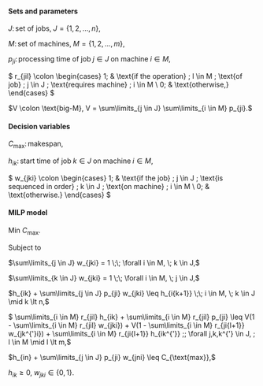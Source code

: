 #### Sets and parameters

$J \colon \text{set of jobs,} \; J = \{1,2,\ldots,n\},$

$M \colon \text{set of machines,} \; M = \{1,2,\ldots,m\},$

$p_{ji} \colon \text{processing time of job} \; j \in J \; \text{on machine} \; i \in M,$

$
    r_{jil} \colon
    \begin{cases}
    1; & \text{if the operation} \; l \in M \; \text{of job} \; j \in J \; \text{requires machine} \; i \in M \\
    0; & \text{otherwise,}
    \end{cases}
$

$V \colon \text{big-M}, V = \sum\limits_{j \in J} \sum\limits_{i \in M} p_{ji}.$

#### Decision variables

$C_{\text{max}} \colon \text{makespan},$

$h_{ik} \colon \text{start time of job} \; k \in J \; \text{on machine} \; i \in M,$

$
    w_{jki} \colon
    \begin{cases}
    1; & \text{if the job} \; j \in J \; \text{is sequenced in order} \; k \in J \; \text{on machine} \; i \in M \\
    0; & \text{otherwise.}
    \end{cases}
$

#### MILP model

$\text{Min } C_{\text{max}}.$

Subject to

$\sum\limits_{j \in J} w_{jki} = 1 \;\; \forall i \in M, \; k \in J,$

$\sum\limits_{k \in J} w_{jki} = 1 \;\; \forall i \in M, \; j \in J,$

$h_{ik} + \sum\limits_{j \in J} p_{ji} w_{jki} \leq h_{i{k+1}} \;\; i \in M, \; k \in J \mid k \lt n,$

$ \sum\limits_{i \in M} r_{jil} h_{ik} + \sum\limits_{i \in M} r_{jil} p_{ji} \leq V(1 - \sum\limits_{i \in M} r_{jil} w_{jki}) + V(1 - \sum\limits_{i \in M} r_{ji{l+1}} w_{jk^{'}i}) + \sum\limits_{i \in M} r_{ji{l+1}} h_{ik^{'}} \;\; \forall j,k,k^{'} \in J, \; l \in M \mid l \lt m,$

$h_{in} + \sum\limits_{j \in J} p_{ji} w_{jni} \leq C_{\text{max}},$

$h_{ik} \geq 0, \; w_{jki} \in \{0,1\}.$
